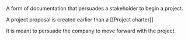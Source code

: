A form of documentation that persuades a stakeholder to begin a project. 

A project proposal is created earlier than a [[Project charter]]

It is meant to persuade the company to move forward with the project. 
